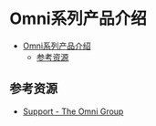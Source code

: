 # Omni系列产品介绍

<!--ts-->
* [Omni系列产品介绍](#omni系列产品介绍)
   * [参考资源](#参考资源)

<!-- Created by https://github.com/ekalinin/github-markdown-toc -->
<!-- Added by: runner, at: Sun Sep  4 16:04:05 UTC 2022 -->

<!--te-->

## 参考资源

- [Support - The Omni Group](https://support.omnigroup.com/manuals/)